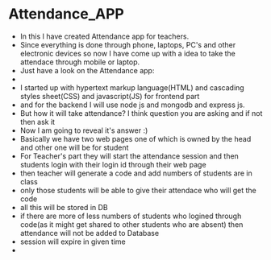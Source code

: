 # Attendance_APP
- In this I have created Attendance app for teachers.
- Since everything is done through phone, laptops, PC's and other electronic devices so now I have come up with a idea to take the attendace through mobile or laptop.
- Just have a look on the Attendance app:
-
- I started up with hypertext markup language(HTML) and cascading styles sheet(CSS) and javascript(JS) for frontend part
- and for the backend I will use node js and mongodb and express js.
- But how it will take attendance? I think question you are asking and if not then ask it
- Now I am going to reveal it's answer :)
- Basically we have two web pages one of which is owned by the head and other one will be for student
- For Teacher's part they will start the attendance session and then students login with their login id through their web page
- then teacher will generate a code and add numbers of students are in class
- only those students will be able to give their attendace who will get the code
- all this will be stored in DB
- if there are more of less numbers of students who logined through code(as it might get shared to other students who are absent) then attendance will not be added to Database
- session will expire in given time
- 
